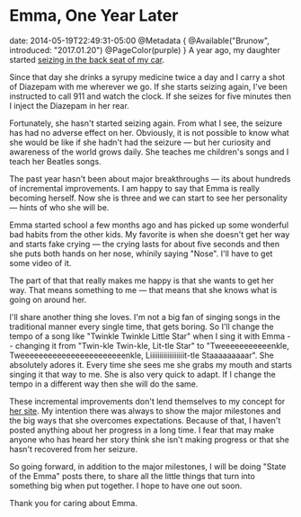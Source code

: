 # Emma, One Year Later
date: 2014-05-19T22:49:31-05:00
@Metadata {
  @Available("Brunow", introduced: "2017.01.20")
  @PageColor(purple)
}
A year ago, my daughter started [seizing in the back seat of my car][linkSz].

Since that day she drinks a syrupy medicine twice a day and I carry a shot of
Diazepam with me wherever we go. If she starts seizing again, I've been
instructed to call 911 and watch the clock. If she seizes for five minutes then
I inject the Diazepam in her rear.

Fortunately, she hasn't started seizing again. From what I see, the seizure has
had no adverse effect on her. Obviously, it is not possible to know what she
would be like if she hadn't had the seizure &mdash; but her curiosity and awareness
of the world grows daily. She teaches me children's songs and I teach her
Beatles songs.

The past year hasn't been about major breakthroughs &mdash; its about hundreds of
incremental improvements. I am happy to say that Emma is really becoming
herself. Now she is three and we can start to see her personality &mdash; hints of
who she will be.

Emma started school a few months ago and has picked up some wonderful bad habits
from the other kids. My favorite is when she doesn't get her way and starts fake
crying &mdash; the crying lasts for about five seconds and then she puts both hands
on her nose, whinily saying "Nose". I'll have to get some video of it.

The part of that that really makes me happy is that she wants to get her way.
That means something to me &mdash; that means that she knows what is going on
around her.

I'll share another thing she loves. I'm not a big fan of singing songs in the
traditional manner every single time, that gets boring. So I'll change the tempo
of a song like "Twinkle Twinkle Little Star" when I sing it with Emma --
changing it from "Twin-kle Twin-kle, Lit-tle Star" to "Tweeeeeeeeeeenkle, 
Tweeeeeeeeeeeeeeeeeeeeeeenkle, Liiiiiiiiiiiiiiiiiit-tle Staaaaaaaaar". She
absolutely adores it. Every time she sees me she grabs my mouth and starts
singing it that way to me. She is also very quick to adapt. If I change the
tempo in a different way then she will do the same.

These incremental improvements don't lend themselves to my concept for [her site][linkEC].
My intention there was always to show the major milestones and the big ways that
she overcomes expectations. Because of that, I haven't posted anything about her
progress in a long time. I fear that may make anyone who has heard her story
think she isn't making progress or that she hasn't recovered from her seizure.

So going forward, in addition to the major milestones, I will be doing "State of
the Emma" posts there, to share all the little things that turn into something
big when put together. I hope to have one out soon.

Thank you for caring about Emma. 

[linkSz]: <http://brunow.org/2013/05/07/shes-seizing/>
[linkEC]: <http://EmmaCan.com>
